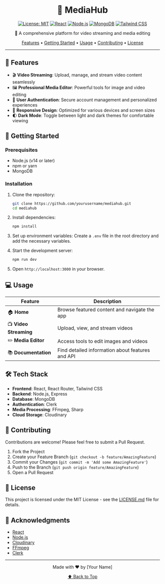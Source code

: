 <div align="center">

# 🎥 MediaHub

[![License: MIT](https://img.shields.io/badge/License-MIT-yellow.svg)](https://opensource.org/licenses/MIT)
[![React](https://img.shields.io/badge/React-20232A?style=flat&logo=react&logoColor=61DAFB)](https://reactjs.org/)
[![Node.js](https://img.shields.io/badge/Node.js-43853D?style=flat&logo=node.js&logoColor=white)](https://nodejs.org/)
[![MongoDB](https://img.shields.io/badge/MongoDB-4EA94B?style=flat&logo=mongodb&logoColor=white)](https://www.mongodb.com/)
[![Tailwind CSS](https://img.shields.io/badge/Tailwind_CSS-38B2AC?style=flat&logo=tailwind-css&logoColor=white)](https://tailwindcss.com/)

🚀 A comprehensive platform for video streaming and media editing

[Features](#features) • [Getting Started](#getting-started) • [Usage](#usage) • [Contributing](#contributing) • [License](#license)

</div>

---

## 🌟 Features

- 🎬 **Video Streaming**: Upload, manage, and stream video content seamlessly
- 🖼️ **Professional Media Editor**: Powerful tools for image and video editing
- 🔐 **User Authentication**: Secure account management and personalized experiences
- 📱 **Responsive Design**: Optimized for various devices and screen sizes
- 🌓 **Dark Mode**: Toggle between light and dark themes for comfortable viewing

## 🚀 Getting Started

### Prerequisites

- Node.js (v14 or later)
- npm or yarn
- MongoDB

### Installation

1. Clone the repository:
   ```bash
   git clone https://github.com/yourusername/mediahub.git
   cd mediahub
   ```

2. Install dependencies:
   ```bash
   npm install
   ```

3. Set up environment variables:
   Create a `.env` file in the root directory and add the necessary variables.

4. Start the development server:
   ```bash
   npm run dev
   ```

5. Open `http://localhost:3000` in your browser.

## 💻 Usage

| Feature | Description |
|---------|-------------|
| 🏠 **Home** | Browse featured content and navigate the app |
| 📺 **Video Streaming** | Upload, view, and stream videos |
| ✏️ **Media Editor** | Access tools to edit images and videos |
| 📚 **Documentation** | Find detailed information about features and API |

## 🛠️ Tech Stack

- **Frontend**: React, React Router, Tailwind CSS
- **Backend**: Node.js, Express
- **Database**: MongoDB
- **Authentication**: Clerk
- **Media Processing**: FFmpeg, Sharp
- **Cloud Storage**: Cloudinary

## 🤝 Contributing

Contributions are welcome! Please feel free to submit a Pull Request.

1. Fork the Project
2. Create your Feature Branch (`git checkout -b feature/AmazingFeature`)
3. Commit your Changes (`git commit -m 'Add some AmazingFeature'`)
4. Push to the Branch (`git push origin feature/AmazingFeature`)
5. Open a Pull Request

## 📄 License

This project is licensed under the MIT License - see the [LICENSE.md](LICENSE.md) file for details.

## 🙏 Acknowledgments

- [React](https://reactjs.org/)
- [Node.js](https://nodejs.org/)
- [Cloudinary](https://cloudinary.com/)
- [FFmpeg](https://ffmpeg.org/)
- [Clerk](https://clerk.dev/)

---

<div align="center">

Made with ❤️ by [Your Name]

[⬆ Back to Top](#mediahub)

</div>
